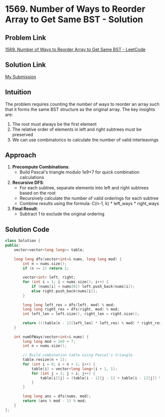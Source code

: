 # 1569. Number of Ways to Reorder Array to Get Same BST - Solution

## Problem Link
[1569. Number of Ways to Reorder Array to Get Same BST - LeetCode](https://leetcode.com/problems/number-of-ways-to-reorder-array-to-get-same-bst/)

## Solution Link
[My Submission](https://leetcode.com/problems/number-of-ways-to-reorder-array-to-get-same-bst/submissions/1641489024)

## Intuition
The problem requires counting the number of ways to reorder an array such that it forms the same BST structure as the original array. The key insights are:
1. The root must always be the first element
2. The relative order of elements in left and right subtrees must be preserved
3. We can use combinatorics to calculate the number of valid interleavings

## Approach
1. **Precompute Combinations**:
   - Build Pascal's triangle modulo 1e9+7 for quick combination calculations
2. **Recursive DFS**:
   - For each subtree, separate elements into left and right subtrees based on the root
   - Recursively calculate the number of valid orderings for each subtree
   - Combine results using the formula: C(n-1, k) * left_ways * right_ways
3. **Final Result**:
   - Subtract 1 to exclude the original ordering

## Solution Code
```cpp
class Solution {
public:
    vector<vector<long long>> table;
    
    long long dfs(vector<int>& nums, long long mod) {
        int n = nums.size();
        if (n <= 2) return 1;
        
        vector<int> left, right;
        for (int i = 1; i < nums.size(); i++) {
            if (nums[i] < nums[0]) left.push_back(nums[i]);
            else right.push_back(nums[i]);
        }
        
        long long left_res = dfs(left, mod) % mod;
        long long right_res = dfs(right, mod) % mod;
        int left_len = left.size(), right_len = right.size();
        
        return (((table[n - 1][left_len] * left_res) % mod) * right_res) % mod;
    }
    
    int numOfWays(vector<int>& nums) {
        long long mod = 1e9 + 7;
        int n = nums.size();
        
        // Build combination table using Pascal's triangle
        table.resize(n + 1);
        for (int i = 0; i < n + 1; i++) {
            table[i] = vector<long long>(i + 1, 1);
            for (int j = 1; j < i; j++) {
                table[i][j] = (table[i - 1][j - 1] + table[i - 1][j]) % mod;
            }
        }
        
        long long ans = dfs(nums, mod);
        return (ans % mod - 1) % mod;
    }
};
